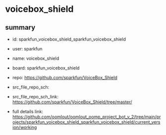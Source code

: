# voicebox_shield
 
## summary 
* id: sparkfun_voicebox_shield_sparkfun_voicebox_shield
* user: sparkfun
* name: voicebox_shield
* board: sparkfun_voicebox_shield
* repo: https://github.com/sparkfun/VoiceBox_Shield



* src_file_repo_sch: 
* src_file_repo_sch_link: https://github.com/sparkfun/VoiceBox_Shield/tree/master/
* full details link: https://github.com/oomlout/oomlout_oomp_project_bot_v_2/tree/main/projects/sparkfun_voicebox_shield_sparkfun_voicebox_shield/current_version/working  







